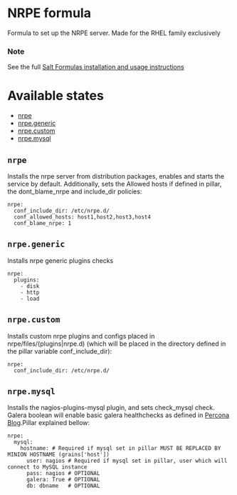# NRPE formula

Formula to set up the NRPE server. Made for the RHEL family exclusively

### Note

See the full [Salt Formulas installation and usage instructions](http://docs.saltstack.com/en/latest/topics/development/conventions/formulas.html)

Available states
================

- [nrpe](#nrpe)
- [nrpe.generic](#nrpegeneric)
- [nrpe.custom](#nrpecustom)
- [nrpe.mysql](#nrpecustom)

``nrpe``
------------
Installs the nrpe server from distribution packages, enables and starts the service by default. Additionally, sets the Allowed hosts if defined in pillar, the dont_blame_nrpe and include_dir policies:
```
nrpe:
  conf_include_dir: /etc/nrpe.d/
  conf_allowed_hosts: host1,host2,host3,host4
  conf_blame_nrpe: 1
```

``nrpe.generic``
--------------------
Installs nrpe generic plugins checks
```
nrpe:
  plugins:
    - disk
    - http
    - load
```

``nrpe.custom``
--------------------
Installs custom nrpe plugins and configs placed in nrpe/files/(plugins|nrpe.d) (which will be placed in the directory defined in the pillar variable conf_include_dir):
```
nrpe:
  conf_include_dir: /etc/nrpe.d/

```

``nrpe.mysql``
--------------------
Installs the nagios-plugins-mysql plugin, and sets check_mysql check. Galera boolean will enable basic galera healthchecks as defined in [Percona Blog](http://www.percona.com/blog/2013/10/31/percona-xtradb-cluster-galera-with-percona-monitoring-plugins/).Pillar explained bellow:
```
nrpe:
  mysql:
    hostname: # Required if mysql set in pillar MUST BE REPLACED BY MINION HOSTNAME (grains['host'])
      user: nagios # Required if mysql set in pillar, user which will connect to MySQL instance
      pass: nagios # OPTIONAL
      galera: True # OPTIONAL
      db: dbname   # OPTIONAL
```
